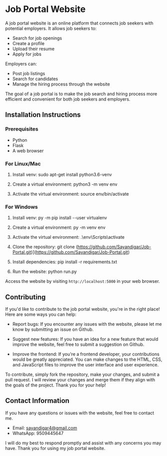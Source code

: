 # Job Portal Website

A job portal website is an online platform that connects job seekers with potential employers. It allows job seekers to:
- Search for job openings
- Create a profile
- Upload their resume
- Apply for jobs

Employers can:
- Post job listings
- Search for candidates
- Manage the hiring process through the website

The goal of a job portal is to make the job search and hiring process more efficient and convenient for both job seekers and employers.

## Installation Instructions
### Prerequisites
- Python
- Flask
- A web browser

### For Linux/Mac
1. Install venv:
sudo apt-get install python3.6-venv

2. Create a virtual environment:
python3 -m venv env

3. Activate the virtual environment:
source env/bin/activate

### For Windows
1. Install venv:
py -m pip install --user virtualenv


2. Create a virtual environment:
py -m venv env


3. Activate the virtual environment:
.\env\Scripts\activate


4. Clone the repository:
git clone (https://github.com/Sayandigar/Job-Portal.git)](https://github.com/Sayandigar/Job-Portal.git)

5. Install dependencies:
pip install -r requirements.txt

6. Run the website:
python run.py

Access the website by visiting `http://localhost:5000` in your web browser.

## Contributing

If you'd like to contribute to the job portal website, you're in the right place! Here are some ways you can help:

- Report bugs: If you encounter any issues with the website, please let me know by submitting an issue on Github.

- Suggest new features: If you have an idea for a new feature that would improve the website, feel free to submit a suggestion on Github.

- Improve the frontend: If you're a frontend developer, your contributions would be greatly appreciated. You can make changes to the HTML, CSS, and JavaScript files to improve the user interface and user experience.

To contribute, simply fork the repository, make your changes, and submit a pull request. I will review your changes and merge them if they align with the goals of the project. Thank you for your help!


## Contact Information

If you have any questions or issues with the website, feel free to contact me.

- Email: sayandigar4@gmail.com
- WhatsApp: 9509445647

I will do my best to respond promptly and assist with any concerns you may have. Thank you for using my job portal website.

